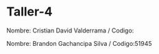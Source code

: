 # Taller-4

Nombre: Cristian David Valderrama / Codigo:

Nombre: Brandon Gachancipa Silva / Codigo:51945

